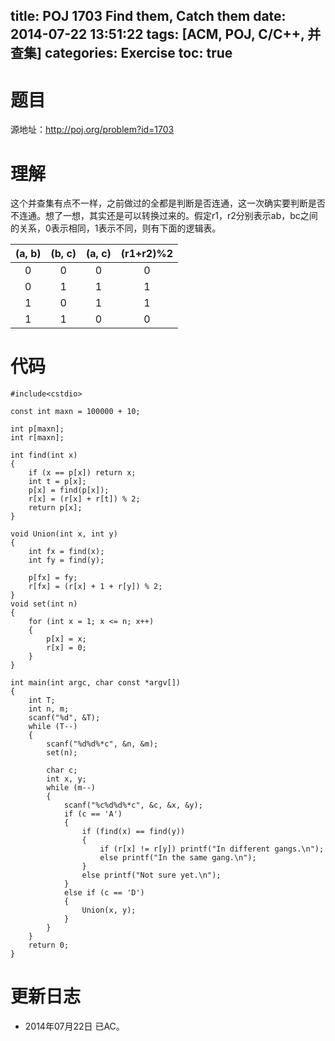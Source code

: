 ﻿title: POJ 1703 Find them, Catch them
date: 2014-07-22 13:51:22
tags: [ACM, POJ, C/C++, 并查集]
categories: Exercise
toc: true
---
# 题目
源地址：http://poj.org/problem?id=1703

# 理解
这个并查集有点不一样，之前做过的全都是判断是否连通，这一次确实要判断是否不连通。想了一想，其实还是可以转换过来的。假定r1，r2分别表示ab，bc之间的关系，0表示相同，1表示不同，则有下面的逻辑表。

|(a, b)| (b, c) | (a, c) | (r1+r2)%2|
| :-----: | :-----:  | :-----:  |:-----:|
|0	    |0       |0       |0         |
|0       |1       |1       |1         |
|1       |0       |1       |1         |     
|1       |1       |0       |0         |

<!-- more -->

# 代码
```
#include<cstdio>

const int maxn = 100000 + 10;

int p[maxn];
int r[maxn];

int find(int x)
{
    if (x == p[x]) return x;
    int t = p[x];
    p[x] = find(p[x]);
    r[x] = (r[x] + r[t]) % 2;
    return p[x];
}

void Union(int x, int y)
{
    int fx = find(x);
    int fy = find(y);

    p[fx] = fy;
    r[fx] = (r[x] + 1 + r[y]) % 2;
}
void set(int n)
{
    for (int x = 1; x <= n; x++)
    {
        p[x] = x;
        r[x] = 0;
    }
}

int main(int argc, char const *argv[])
{
    int T;
    int n, m;
    scanf("%d", &T);
    while (T--)
    {
        scanf("%d%d%*c", &n, &m);
        set(n);

        char c;
        int x, y;
        while (m--)
        {
            scanf("%c%d%d%*c", &c, &x, &y);
            if (c == 'A')
            {
                if (find(x) == find(y))
                {
                    if (r[x] != r[y]) printf("In different gangs.\n");
                    else printf("In the same gang.\n");
                }
                else printf("Not sure yet.\n");
            }
            else if (c == 'D')
            {
                Union(x, y);
            }
        }
    }
    return 0;
}
```

# 更新日志
- 2014年07月22日 已AC。
